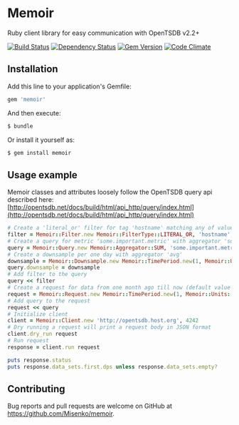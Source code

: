 # Memoir
Ruby client library for easy communication with OpenTSDB v2.2+

[![Build Status](https://secure.travis-ci.org/Misenko/memoir.png)](http://travis-ci.org/Misenko/memoir)
[![Dependency Status](https://gemnasium.com/Misenko/memoir.png)](https://gemnasium.com/Misenko/memoir)
[![Gem Version](https://fury-badge.herokuapp.com/rb/memoir.png)](https://badge.fury.io/rb/memoir)
[![Code Climate](https://codeclimate.com/github/Misenko/memoir.png)](https://codeclimate.com/github/Misenko/memoir)

## Installation
Add this line to your application's Gemfile:

```ruby
gem 'memoir'
```

And then execute:
```bash
$ bundle
```

Or install it yourself as:
```bash
$ gem install memoir
```

## Usage example
Memoir classes and attributes loosely follow the OpenTSDB query api described here:
[http://opentsdb.net/docs/build/html/api_http/query/index.html](http://opentsdb.net/docs/build/html/api_http/query/index.html)

```ruby
# Create a 'literal_or' filter for tag 'hostname' matching any of values 'some.host1', 'some.host2' and 'some.host3' without grouping
filter = Memoir::Filter.new Memoir::FilterType::LITERAL_OR, 'hostname', 'some.host1|some.host2|some.host3', false
# Create a query for metric 'some.important.metric' with aggregator 'sum'
query = Memoir::Query.new Memoir::Aggregator::SUM, 'some.important.metric'
# Create a downsample per one day with aggregator 'avg'
downsample = Memoir::Downsample.new Memoir::TimePeriod.new(1, Memoir::Units::DAYS), Memoir::Aggregator::AVG
query.downsample = downsample
# Add filter to the query
query << filter
# Create a request for data from one month ago till now (default value for no end time)
request = Memoir::Request.new Memoir::TimePeriod.new(1, Memoir::Units::MONTHS)
# Add query to the request
request << query
# Initialize client
client = Memoir::Client.new 'http://opentsdb.host.org', 4242
# Dry running a request will print a request body in JSON format
client.dry_run request
# Run request
response = client.run request

puts response.status
puts response.data_sets.first.dps unless response.data_sets.empty?
```

## Contributing
Bug reports and pull requests are welcome on GitHub at https://github.com/Misenko/memoir.
